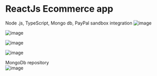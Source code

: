 # ReactJs Ecommerce app
Node .js, TypeScript, Mongo db, PayPal sandbox integration
![image](https://github.com/user-attachments/assets/5aec2209-c8bf-44e2-804a-23d86416e5e7)

![image](https://github.com/user-attachments/assets/17d21753-1926-4ef1-84e1-4607d79e9084)

![image](https://github.com/user-attachments/assets/54a29b0a-dff1-4367-b56b-4b96b9379a22)

![image](https://github.com/user-attachments/assets/02fdf0bb-093a-4a3a-9482-f7f54741c7be)

MongoDb repository <br />
![image](https://github.com/user-attachments/assets/19d55cce-7fe3-4063-8975-d694d983c6a1)
